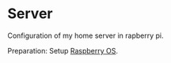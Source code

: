# Server

Configuration of my home server in rapberry pi.

Preparation: Setup [Raspberry OS](./docs/Setup%20Raspberry%20PI.md).
